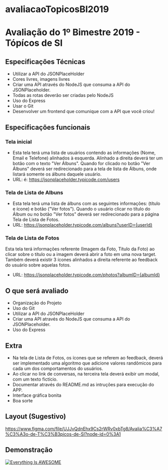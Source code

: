 # avaliacaoTopicosBI2019
# Avaliação do 1º Bimestre 2019 - Tópícos de SI
## Especificações Técnicas
* Utilizar a API do JSONPlaceHolder 
* Cores livres, imagens livres
* Criar uma API através do NodeJS que consuma a API do JSONPlaceholder.
* Todas as rotas deverão ser criadas pelo NodeJS
* Uso do Express
* Usar o Git
* Desenvolver um frontend que comunique com a API que você criou!

## Especificações funcionais
### Tela inicial
* Esta tela terá uma lista de usuários contendo as informações (Nome, Email e Telefone) alinhados à esquerda. Alinhado a direita deverá ter um botão com o texto "Ver Álbuns". 
Quando for clicado no botão "Ver Álbuns" deverá ser redirecionado para a tela de lista de Álbuns, onde listará somente os álbuns daquele usuário.
* URL: é:  https://jsonplaceholder.typicode.com/users

### Tela de Lista de Albuns 
* Esta tela terá uma lista de álbuns com as seguintes informações: (título e ícone) e botão ("Ver fotos").
Quando o usuário clicar no título do Álbum ou no botão "Ver fotos" deverá ser redirecionado para a página Tela de Lista de Fotos.
* URL: https://jsonplaceholder.typicode.com/albuns?userID={userId}

### Tela de Lista de Fotos
Esta tela terá informações referente (Imagem da Foto, Título da Foto) ao clicar sobre o título ou a imagem deverá abrir a foto em uma nova target.
Também deverá existir 3 ícones alinhados a direita referente ao feedback do usuário sobre aquelas fotos.

* URL: https://jsonplaceholder.typicode.com/photos?albumID={albumId}


## O que será avaliado
* Organização do Projeto
* Uso do Git
* Utilizar a API do JSONPlaceHolder 
* Criar uma API através do NodeJS que consuma a API do JSONPlaceholder.
* Uso do Express


## Extra
* Na tela de Lista de Fotos, os ícones que se referem ao feedback, deverá ser implementado uma algoritmo que adicione valores randômicos para cada um dos comportamentos do usuários.
* Ao clicar no link de conversas, na terceira tela deverá exibir um modal, com um texto fictício.
* Documentar através do README.md as intruções para execução do APP.
* Interface gráfica bonita
* Boa sorte


## Layout (Sugestivo)
https://www.figma.com/file/UJJvQdnEhx9Cs2rWRv0xbTg8/Avalia%C3%A7%C3%A3o-de-T%C3%B3picos-de-SI?node-id=0%3A1


## Demonstração 
[![Everything Is AWESOME](https://i.ytimg.com/vi/rgwcyH4xQww/hqdefault.jpg)](https://www.youtube.com/watch?v=rgwcyH4xQww "Vídeo de Demonstarção")









